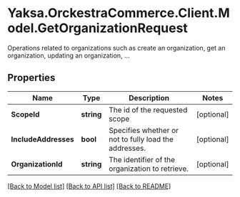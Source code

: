 # Yaksa.OrckestraCommerce.Client.Model.GetOrganizationRequest
Operations related to organizations such as create an organization, get an organization, updating an organization, ...

## Properties

Name | Type | Description | Notes
------------ | ------------- | ------------- | -------------
**ScopeId** | **string** | The id of the requested scope | [optional] 
**IncludeAddresses** | **bool** | Specifies whether or not to fully load the addresses. | [optional] 
**OrganizationId** | **string** | The identifier of the organization to retrieve. | [optional] 

[[Back to Model list]](../README.md#documentation-for-models) [[Back to API list]](../README.md#documentation-for-api-endpoints) [[Back to README]](../README.md)


